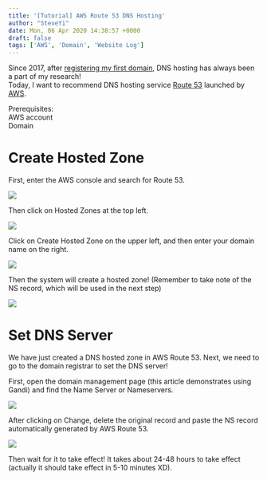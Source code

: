```yaml
---
title: '[Tutorial] AWS Route 53 DNS Hosting'
author: "SteveYi"
date: Mon, 06 Apr 2020 14:38:57 +0000
draft: false
tags: ['AWS', 'Domain', 'Website Log']
---
```


Since 2017, after [registering my first domain](https://diary.steveyi.net), DNS hosting has always been a part of my research!  
Today, I want to recommend DNS hosting service [Route 53](https://aws.amazon.com/tw/route53/) launched by [AWS](https://aws.amazon.com).

Prerequisites:  
AWS account  
Domain

# Create Hosted Zone

First, enter the AWS console and search for Route 53.

![](https://static-a1.steveyi.net/media/blog/2020050917090249-scaled.jpg)

Then click on Hosted Zones at the top left.

![](https://static-a1.steveyi.net/media/blog/2020050917092329-scaled.jpg)

Click on Create Hosted Zone on the upper left, and then enter your domain name on the right.

![](https://static-a1.steveyi.net/media/blog/2020050917094366-scaled.jpg)

Then the system will create a hosted zone! (Remember to take note of the NS record, which will be used in the next step)

![](https://static-a1.steveyi.net/media/blog/2020050917104942.png)

# Set DNS Server

We have just created a DNS hosted zone in AWS Route 53. Next, we need to go to the domain registrar to set the DNS server!

First, open the domain management page (this article demonstrates using Gandi) and find the Name Server or Nameservers.

![](https://static-a1.steveyi.net/media/blog/2020050917101357-scaled.jpg)

After clicking on Change, delete the original record and paste the NS record automatically generated by AWS Route 53.

![](https://static-a1.steveyi.net/media/blog/2020050917103474.png)

Then wait for it to take effect! It takes about 24-48 hours to take effect (actually it should take effect in 5-10 minutes XD).
